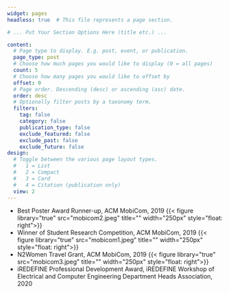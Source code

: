 ```yaml
---
widget: pages
headless: true  # This file represents a page section.

# ... Put Your Section Options Here (title etc.) ...

content:
  # Page type to display. E.g. post, event, or publication.
  page_type: post
  # Choose how much pages you would like to display (0 = all pages)
  count: 5
  # Choose how many pages you would like to offset by
  offset: 0
  # Page order. Descending (desc) or ascending (asc) date.
  order: desc
  # Optionally filter posts by a taxonomy term.
  filters:
    tag: false
    category: false
    publication_type: false
    exclude_featured: false
    exclude_past: false
    exclude_future: false
design:
  # Toggle between the various page layout types.
  #   1 = List
  #   2 = Compact
  #   3 = Card
  #   4 = Citation (publication only)  
  view: 2
---
```

* Best Poster Award Runner-up, ACM MobiCom, 2019  {{< figure library="true" src="mobicom2.jpeg" title=""  width="250px" style="float: right">}} 
* Winner of Student Research Competition, ACM MobiCom, 2019 {{< figure library="true" src="mobicom1.jpeg" title=""  width="250px" style="float: right">}}
* N2Women Travel Grant, ACM MobiCom, 2019  {{< figure library="true" src="mobicom3.jpeg" title=""  width="250px" style="float: right">}}
* iREDEFINE Professional Development Award, iREDEFINE Workshop of Electrical and Computer Engineering Department Heads Association, 2020








